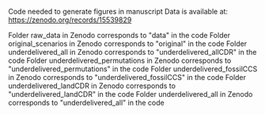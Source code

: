 Code needed to generate figures in manuscript 
Data is available at: https://zenodo.org/records/15539829

Folder raw_data in Zenodo corresponds to "data" in the code
Folder original_scenarios in Zenodo corresponds to "original" in the code
Folder underdelivered_all in Zenodo corresponds to "underdelivered_allCDR" in the code
Folder underdelivered_permutations in Zenodo corresponds to "underdelivered_permutations" in the code
Folder underdelivered_fossilCCS in Zenodo corresponds to "underdelivered_fossilCCS" in the code
Folder underdelivered_landCDR in Zenodo corresponds to "underdelivered_landCDR" in the code
Folder underdelivered_all in Zenodo corresponds to "underdelivered_all" in the code
